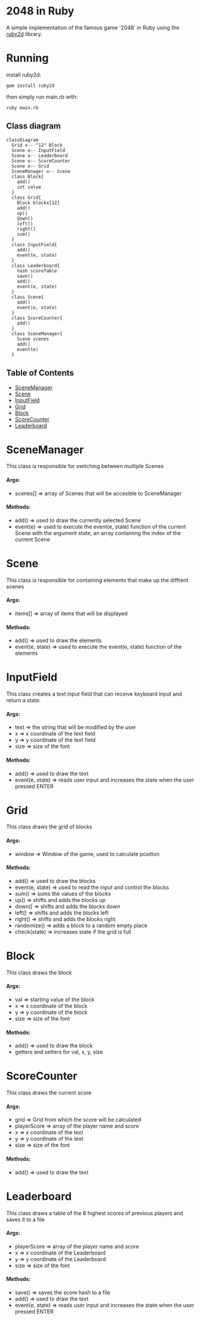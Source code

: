 # 2048 in Ruby
A simple implementation of the famous game '2048' in Ruby using the [ruby2d](https://www.ruby2d.com/) library.

# Running
install ruby2d:
```
gem install ruby2d
```

then simply run main.rb with:
```
ruby main.rb
```

## Class diagram

```mermaid
classDiagram
  Grid o-- "12" Block
  Scene o-- InputField
  Scene o-- Leaderboard
  Scene o-- ScoreCounter  
  Scene o-- Grid
  SceneManager o-- Scene
  class Block{
    add()
    int value
  }
  class Grid{
    Block blocks[12]
    add()
    up()
    down()
    left()
    right()
    sum()
  }
  class InputField{
    add()
    event(e, state)
  }
  class Leaderboard{  
    hash scoreTable
    save()
    add()
    event(e, state)
  }
  class Scene{
    add()
    event(e, state)
  }
  class ScoreCounter{
    add()
  } 
  class SceneManager{
    Scene scenes
    add()
    event(e)
  }
```

## Table of Contents
 - [SceneManager](#scenemanager)
 - [Scene](#scene)
 - [InputField](#inputfield)
 - [Grid](#grid)
 - [Block](#block)
 - [ScoreCounter](#scorecounter)
 - [Leaderboard](#leaderboard)

# SceneManager
This class is responsible for switching between multiple Scenes

#### Args:
  - scenes[] => array of Scenes that will be accesible to SceneManager

#### Methods:
  - add() => used to draw the currently selected Scene
  - event(e) => used to execute the event(e, state) function of the current Scene with the argument state, an array containing the index of the current Scene

# Scene
This class is responsible for containing elements that make up the diffrent scenes

#### Args:
  - items[] => array of items that will be displayed

#### Methods:
  - add() => used to draw the elements
  - event(e, state) => used to execute the event(e, state) function of the elements

# InputField
This class creates a text input field that can receive keyboard input and return a state.

#### Args:
  - text => the string that will be modified by the user
  - x => x coordinate of the text field
  - y => y coordinate of the text field
  - size => size of the font

#### Methods:
  - add() => used to draw the text
  - event(e, state) => reads user input and increases the state when the user pressed ENTER

# Grid
This class draws the grid of blocks

#### Args:
  - window => Window of the game, used to calculate position


#### Methods:
  - add() => used to draw the blocks
  - event(e, state) => used to read the input and control the blocks
  - sum() => sums the values of the blocks
  - up() => shifts and adds the blocks up
  - down() => shifts and adds the blocks down
  - left() => shifts and adds the blocks left
  - right() => shifts and adds the blocks right
  - randomize() => adds a block to a random empty place
  - check(state) => increases state if the grid is full

# Block
This class draws the block

#### Args:
  - val => starting value of the block
  - x => x coordinate of the block
  - y => y coordinate of the block
  - size => size of the font

#### Methods:
  - add() => used to draw the block
  - getters and setters for val, x, y, size


# ScoreCounter
This class draws the current score

#### Args:
  - grid => Grid from which the score will be calculated
  - playerScore => array of the player name and score
  - x => x coordinate of the text
  - y => y coordinate of the text
  - size => size of the font

#### Methods:
  - add() => used to draw the text
 
# Leaderboard
This class draws a table of the 8 highest scores of previous players and saves it to a file

#### Args:
  - playerScore => array of the player name and score
  - x => x coordinate of the Leaderboard
  - y => y coordinate of the Leaderboard
  - size => size of the font

#### Methods:
  - save() => saves the score hash to a file
  - add() => used to draw the text
  - event(e, state) => reads user input and increases the state when the user pressed ENTER
